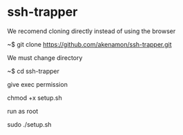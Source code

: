 # ssh-trapper

We recomend cloning  directly instead of using the browser

~$ git clone https://github.com/akenamon/ssh-trapper.git

We must change  directory

~$ cd ssh-trapper 

give exec permission 

chmod +x setup.sh 

run as root

sudo ./setup.sh 

